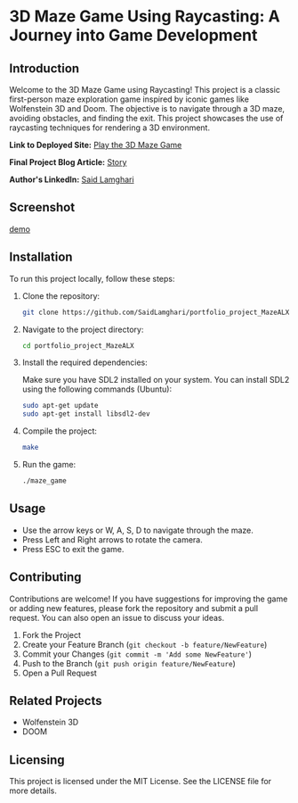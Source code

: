 # 3D Maze Game Using Raycasting: A Journey into Game Development

## Introduction

Welcome to the 3D Maze Game using Raycasting! This project is a classic first-person maze exploration game inspired by iconic games like Wolfenstein 3D and Doom. The objective is to navigate through a 3D maze, avoiding obstacles, and finding the exit. This project showcases the use of raycasting techniques for rendering a 3D environment.

**Link to Deployed Site:** [Play the 3D Maze Game](https://saidlamghari.github.io/MazeGameLandingPage)

**Final Project Blog Article:** [Story](https://www.linkedin.com/pulse/3d-maze-game-using-raycasting-journey-development-said-lamghari-nx8de/)

**Author's LinkedIn:** [Said Lamghari](https://www.linkedin.com/in/said-lamghari)

## Screenshot

[demo](https://github.com/SaidLamghari/portfolio_project_MazeALX/blob/main/SaidLAMGHARI.png)

## Installation

To run this project locally, follow these steps:

1. Clone the repository:

    ```sh
    git clone https://github.com/SaidLamghari/portfolio_project_MazeALX.git
    ```

2. Navigate to the project directory:

    ```sh
    cd portfolio_project_MazeALX
    ```

3. Install the required dependencies:

   Make sure you have SDL2 installed on your system. You can install SDL2 using the following commands (Ubuntu):

    ```sh
    sudo apt-get update
    sudo apt-get install libsdl2-dev
    ```

4. Compile the project:

    ```sh
    make
    ```

5. Run the game:

    ```sh
    ./maze_game
    ```

## Usage

- Use the arrow keys or W, A, S, D to navigate through the maze.
- Press Left and Right arrows to rotate the camera.
- Press ESC to exit the game.

## Contributing

Contributions are welcome! If you have suggestions for improving the game or adding new features, please fork the repository and submit a pull request. You can also open an issue to discuss your ideas.

1. Fork the Project
2. Create your Feature Branch (`git checkout -b feature/NewFeature`)
3. Commit your Changes (`git commit -m 'Add some NewFeature'`)
4. Push to the Branch (`git push origin feature/NewFeature`)
5. Open a Pull Request

## Related Projects

- Wolfenstein 3D
- DOOM

## Licensing

This project is licensed under the MIT License. See the LICENSE file for more details.
